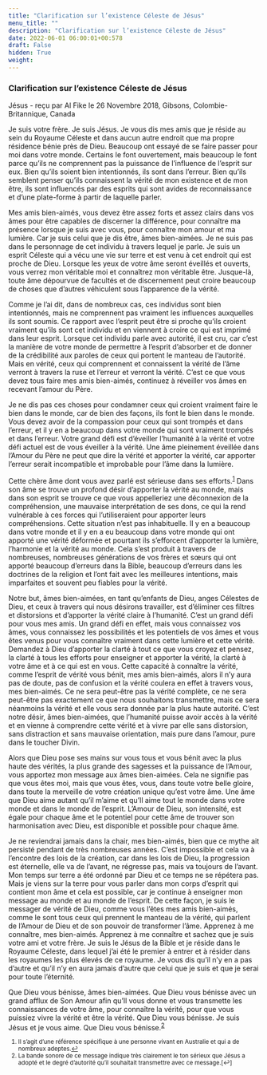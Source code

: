 ```yaml
---
title: "Clarification sur l’existence Céleste de Jésus"
menu_title: ""
description: "Clarification sur l’existence Céleste de Jésus"
date: 2022-06-01 06:00:01+00:578
draft: False
hidden: True
weight:
---
```

### Clarification sur l’existence Céleste de Jésus

Jésus - reçu par Al Fike le 26 Novembre 2018, Gibsons, Colombie-Britannique, Canada

Je suis votre frère. Je suis Jésus. Je vous dis mes amis que je réside au sein du Royaume Céleste et dans aucun autre endroit que ma propre résidence bénie près de Dieu. Beaucoup ont essayé de se faire passer pour moi dans votre monde. Certains le font ouvertement, mais beaucoup le font parce qu’ils ne comprennent pas la puissance de l’influence de l’esprit sur eux. Bien qu’ils soient bien intentionnés, ils sont dans l’erreur. Bien qu’ils semblent penser qu’ils connaissent la vérité de mon existence et de mon être, ils sont influencés par des esprits qui sont avides de reconnaissance et d’une plate-forme à partir de laquelle parler.

Mes amis bien-aimés, vous devez être assez forts et assez clairs dans vos âmes pour être capables de discerner la différence, pour connaître ma présence lorsque je suis avec vous, pour connaître mon amour et ma lumière. Car je suis celui que je dis être, âmes bien-aimées. Je ne suis pas dans le personnage de cet individu à travers lequel je parle. Je suis un esprit Céleste qui a vécu une vie sur terre et est venu à cet endroit qui est proche de Dieu. Lorsque les yeux de votre âme seront éveillés et ouverts, vous verrez mon véritable moi et connaîtrez mon véritable être. Jusque-là, toute âme dépourvue de facultés et de discernement peut croire beaucoup de choses que d’autres véhiculent sous l’apparence de la vérité.

Comme je l’ai dit, dans de nombreux cas, ces individus sont bien intentionnés, mais ne comprennent pas vraiment les influences auxquelles ils sont soumis. Ce rapport avec l’esprit peut être si proche qu’ils croient vraiment qu’ils sont cet individu et en viennent à croire ce qui est imprimé dans leur esprit. Lorsque cet individu parle avec autorité, il est cru, car c’est la manière de votre monde de permettre à l’esprit d’absorber et de donner de la crédibilité aux paroles de ceux qui portent le manteau de l’autorité. Mais en vérité, ceux qui comprennent et connaissent la vérité de l’âme verront à travers la ruse et l’erreur et verront la vérité. C’est ce que vous devez tous faire mes amis bien-aimés, continuez à réveiller vos âmes en recevant l’amour du Père.

Je ne dis pas ces choses pour condamner ceux qui croient vraiment faire le bien dans le monde, car de bien des façons, ils font le bien dans le monde. Vous devez avoir de la compassion pour ceux qui sont trompés et dans l’erreur, et il y en a beaucoup dans votre monde qui sont vraiment trompés et dans l’erreur. Votre grand défi est d’éveiller l’humanité à la vérité et votre défi actuel est de vous éveiller à la vérité. Une âme pleinement éveillée dans l’Amour du Père ne peut que dire la vérité et apporter la vérité, car apporter l’erreur serait incompatible et improbable pour l’âme dans la lumière.

Cette chère âme dont vous avez parlé est sérieuse dans ses efforts.<sup id=”a1”>[1](#f1)</sup> Dans son âme se trouve un profond désir d’apporter la vérité au monde, mais dans son esprit se trouve ce que vous appelleriez une déconnexion de la compréhension, une mauvaise interprétation de ses dons, ce qui la rend vulnérable à ces forces qui l’utiliseraient pour apporter leurs compréhensions. Cette situation n’est pas inhabituelle. Il y en a beaucoup dans votre monde et il y en a eu beaucoup dans votre monde qui ont apporté une vérité déformée et pourtant ils s’efforcent d’apporter la lumière, l’harmonie et la vérité au monde. Cela s’est produit à travers de nombreuses, nombreuses générations de vos frères et sœurs qui ont apporté beaucoup d’erreurs dans la Bible, beaucoup d’erreurs dans les doctrines de la religion et l’ont fait avec les meilleures intentions, mais imparfaites et souvent peu fiables pour la vérité.

Notre but, âmes bien-aimées, en tant qu’enfants de Dieu, anges Célestes de Dieu, et ceux à travers qui nous désirons travailler, est d’éliminer ces filtres et distorsions et d’apporter la vérité claire à l’humanité. C’est un grand défi pour vous mes amis. Un grand défi en effet, mais vous connaissez vos âmes, vous connaissez les possibilités et les potentiels de vos âmes et vous êtes venus pour vous connaître vraiment dans cette lumière et cette vérité. Demandez à Dieu d’apporter la clarté à tout ce que vous croyez et pensez, la clarté à tous les efforts pour enseigner et apporter la vérité, la clarté à votre âme et à ce qui est en vous. Cette capacité à connaître la vérité, comme l’esprit de vérité vous bénit, mes amis bien-aimés, alors il n’y aura pas de doute, pas de confusion et la vérité coulera en effet à travers vous, mes bien-aimés. Ce ne sera peut-être pas la vérité complète, ce ne sera peut-être pas exactement ce que nous souhaitons transmettre, mais ce sera néanmoins la vérité et elle vous sera donnée par la plus haute autorité. C’est notre désir, âmes bien-aimées, que l’humanité puisse avoir accès à la vérité et en vienne à comprendre cette vérité et à vivre par elle sans distorsion, sans distraction et sans mauvaise orientation, mais pure dans l’amour, pure dans le toucher Divin.

Alors que Dieu pose ses mains sur vous tous et vous bénit avec la plus haute des vérités, la plus grande des sagesses et la puissance de l’Amour, vous apportez mon message aux âmes bien-aimées. Cela ne signifie pas que vous êtes moi, mais que vous êtes, vous, dans toute votre belle gloire, dans toute la merveille de votre création unique qu’est votre âme. Une âme que Dieu aime autant qu’il m’aime et qu’Il aime tout le monde dans votre monde et dans le monde de l’esprit. L’Amour de Dieu, son intensité, est égale pour chaque âme et le potentiel pour cette âme de trouver son harmonisation avec Dieu, est disponible et possible pour chaque âme.

Je ne reviendrai jamais dans la chair, mes bien-aimés, bien que ce mythe ait persisté pendant de très nombreuses années. C’est impossible et cela va à l’encontre des lois de la création, car dans les lois de Dieu, la progression est éternelle, elle va de l’avant, ne régresse pas, mais va toujours de l’avant. Mon temps sur terre a été ordonné par Dieu et ce temps ne se répétera pas. Mais je viens sur la terre pour vous parler dans mon corps d’esprit qui contient mon âme et cela est possible, car je continue à enseigner mon message au monde et au monde de l’esprit. De cette façon, je suis le messager de vérité de Dieu, comme vous l’êtes mes amis bien-aimés, comme le sont tous ceux qui prennent le manteau de la vérité, qui parlent de l’Amour de Dieu et de son pouvoir de transformer l’âme. Apprenez à me connaître, mes bien-aimés. Apprenez à me connaître et sachez que je suis votre ami et votre frère. Je suis le Jésus de la Bible et je réside dans le Royaume Céleste, dans lequel j’ai été le premier à entrer et à résider dans les royaumes les plus élevés de ce royaume. Je vous dis qu’il n’y en a pas d’autre et qu’il n’y en aura jamais d’autre que celui que je suis et que je serai pour toute l’éternité.

Que Dieu vous bénisse, âmes bien-aimées. Que Dieu vous bénisse avec un grand afflux de Son Amour afin qu’Il vous donne et vous transmette les connaissances de votre âme, pour connaître la vérité, pour que vous puissiez vivre la vérité et être la vérité. Que Dieu vous bénisse. Je suis Jésus et je vous aime. Que Dieu vous bénisse.<sup id=”a2”>[2](#f2)</sup>
<small>

1. <large id=”f1”> Il s’agit d’une référence spécifique à une personne vivant en Australie et qui a de nombreux adeptes.[↩](#a1)
2. <large id=”f2”> La bande sonore de ce message indique très clairement le ton sérieux que Jésus a adopté et le degré d’autorité qu’il souhaitait transmettre avec ce message.[↩]



